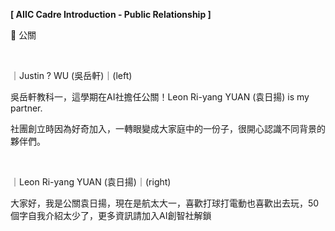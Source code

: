 **[ AIIC Cadre Introduction - Public Relationship ]**

🤝 公關

&nbsp;

｜Justin ? WU (吳岳軒)｜(left)

吳岳軒教科一，這學期在AI社擔任公關！Leon Ri-yang YUAN (袁日揚) is my partner.

社團創立時因為好奇加入，一轉眼變成大家庭中的一份子，很開心認識不同背景的夥伴們。

&nbsp;

｜Leon Ri-yang YUAN (袁日揚)｜(right)

大家好，我是公關袁日揚，現在是航太大一，喜歡打球打電動也喜歡出去玩，50個字自我介紹太少了，更多資訊請加入AI創智社解鎖
